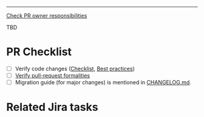 <!--

Description of changes.

-->

---

[Check PR owner responsibilities](https://confluence.intgdc.com/display/Development/Code-reviews#Code-reviews-Ownerresponsibilities)

TBD

# PR Checklist

-   [ ] Verify code changes ([Checklist](https://confluence.intgdc.com/display/Development/Code-reviews+checklist), [Best practices](https://confluence.intgdc.com/display/Development/Code-reviews+best+practices))
-   [ ] [Verify pull-request formalities](https://confluence.intgdc.com/display/Development/Code-reviews)
-   [ ] Migration guide (for major changes) is mentioned in [CHANGELOG.md](../blob/master/CHANGELOG.md).

# Related Jira tasks

<!-- Optional

Example:
- FET-236: https://jira.intgdc.com/browse/FET-236

 -->
